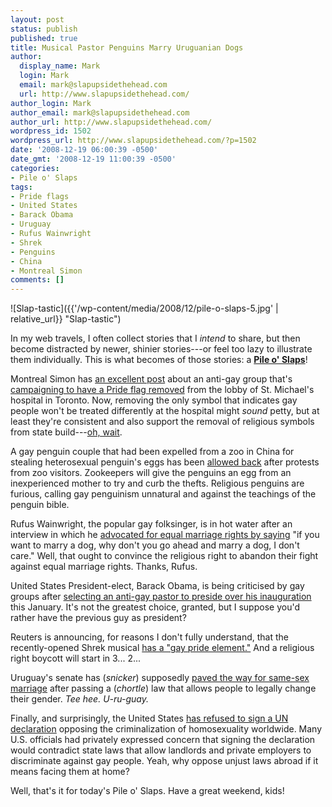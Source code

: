 ```yaml
---
layout: post
status: publish
published: true
title: Musical Pastor Penguins Marry Uruguanian Dogs
author:
  display_name: Mark
  login: Mark
  email: mark@slapupsidethehead.com
  url: http://www.slapupsidethehead.com/
author_login: Mark
author_email: mark@slapupsidethehead.com
author_url: http://www.slapupsidethehead.com/
wordpress_id: 1502
wordpress_url: http://www.slapupsidethehead.com/?p=1502
date: '2008-12-19 06:00:39 -0500'
date_gmt: '2008-12-19 11:00:39 -0500'
categories:
- Pile o' Slaps
tags:
- Pride flags
- United States
- Barack Obama
- Uruguay
- Rufus Wainwright
- Shrek
- Penguins
- China
- Montreal Simon
comments: []
---
```

![Slap-tastic]({{'/wp-content/media/2008/12/pile-o-slaps-5.jpg' | relative_url}} "Slap-tastic")

In my web travels, I often collect stories that I _intend_ to share, but then become distracted by newer, shinier stories---or feel too lazy to illustrate them individually. This is what becomes of those stories: a **[Pile o' Slaps](/category/pile-o-slaps/ "Part five of the ongoing saga, like sands in the hourglass...")**!

Montreal Simon has [an excellent post](http://montrealsimon.blogspot.com/2008/12/hospital-and-homophobes.html "This guy has been on my blogroll for, like, ever---and for good reason.") about an anti-gay group that's [campaigning to have a Pride flag removed](http://www.lifesitenews.com/ldn/2008/dec/08121505.html "Warning, Warning: Anti-Gay Website Alert!") from the lobby of St. Michael's hospital in Toronto. Now, removing the only symbol that indicates gay people won't be treated differently at the hospital might _sound_ petty, but at least they're consistent and also support the removal of religious symbols from state build---[oh, wait](http://www.lifesitenews.com/ldn/2003/aug/03080803.html "An anti-gay group being hypocritical? Get out of here!").

A gay penguin couple that had been expelled from a zoo in China for stealing heterosexual penguin's eggs has been [allowed back](http://www.dailymail.co.uk/news/worldnews/article-1094977/Gay-penguins-expelled-zoo-colony-stealing-eggs-given-look-following-animal-rights-protest.html "However, they will spend time in penguin jail for attempted penguin-napping") after protests from zoo visitors. Zookeepers will give the penguins an egg from an inexperienced mother to try and curb the thefts. Religious penguins are furious, calling gay penguinism unnatural and against the teachings of the penguin bible.

Rufus Wainwright, the popular gay folksinger, is in hot water after an interview in which he [advocated for equal marriage rights by saying](http://www.chartattack.com/news/64154/rufus-wainwright-supports-dog-marriages "With friends like this...") "if you want to marry a dog, why don't you go ahead and marry a dog, I don't care." Well, that ought to convince the religious right to abandon their fight against equal marriage rights. Thanks, Rufus.

United States President-elect, Barack Obama, is being criticised by gay groups after [selecting an anti-gay pastor to preside over his inauguration](http://www.montrealgazette.com/Obama+defends+choice+anti+marriage+pastor/1092526/story.html "Mendin' ties, oh baby, just mendin' ties...") this January. It's not the greatest choice, granted, but I suppose you'd rather have the previous guy as president?

Reuters is announcing, for reasons I don't fully understand, that the recently-opened Shrek musical [has a "gay pride element."](http://www.reuters.com/article/artsNews/idUSTRE4BE0F920081215 "What, is the closing number ") And a religious right boycott will start in 3... 2...

Uruguay's senate has (_snicker_) supposedly [paved the way for same-sex marriage](http://news.theage.com.au/world/uruguay-takes-step-towards-gay-marriage-20081218-7134.html "Don't make fun of their name... don't make fun of their name...") after passing a (_chortle_) law that allows people to legally change their gender. _Tee hee. U-ru-guay._

Finally, and surprisingly, the United States [has refused to sign a UN declaration](http://www.google.com/hostednews/ap/article/ALeqM5h1rNjQnbi3UUwYn7JGfk4pLIO6DgD955DD7O1 "SHAME!") opposing the criminalization of homosexuality worldwide. Many U.S. officials had privately expressed concern that signing the declaration would contradict state laws that allow landlords and private employers to discriminate against gay people.  Yeah, why oppose unjust laws abroad if it means facing them at home?

Well, that's it for today's Pile o' Slaps. Have a great weekend, kids!

